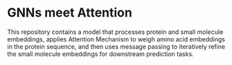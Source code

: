 # GNNs meet Attention

This repository contains a model that processes protein and small molecule embeddings, applies Attention Mechanism to weigh amino acid embeddings in the protein sequence, and then uses message passing to iteratively refine the small molecule embeddings for downstream prediction tasks.
